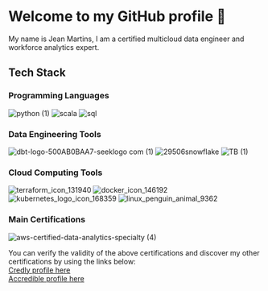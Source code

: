 # Welcome to my GitHub profile 👋

My name is Jean Martins, I am a certified multicloud data engineer and workforce analytics expert.

## Tech Stack

### Programming Languages

![python (1)](https://github.com/martins-jean/martins-jean/assets/118685801/0e31a2fc-4368-4ea4-852b-93a4bf146501)
![scala](https://github.com/martins-jean/martins-jean/assets/118685801/cfcb25b5-4c04-4171-b54b-988314779af4)
![sql](https://github.com/martins-jean/martins-jean/assets/118685801/75ad0222-1dab-4707-9bff-402c0455c79e)

### Data Engineering Tools

![dbt-logo-500AB0BAA7-seeklogo com (1)](https://github.com/martins-jean/martins-jean/assets/118685801/f926bff1-e380-4b1d-9af6-7bec2a469f37)
![29506snowflake](https://github.com/martins-jean/martins-jean/assets/118685801/d5ea4879-0eeb-4971-b0e2-6a47b475cbf9)
![TB (1)](https://github.com/martins-jean/martins-jean/assets/118685801/142b613d-76e4-4d02-8fed-53d9b747b736)


### Cloud Computing Tools
![terraform_icon_131940](https://github.com/martins-jean/martins-jean/assets/118685801/a199f21b-6624-47aa-b1e1-12674361baa5)
![docker_icon_146192](https://github.com/martins-jean/martins-jean/assets/118685801/efb2b881-f995-4c78-ad47-96875aa000de)
![kubernetes_logo_icon_168359](https://github.com/martins-jean/martins-jean/assets/118685801/f49f7ef7-1c8d-421b-ab10-0a4cf456c6c5)
![linux_penguin_animal_9362](https://github.com/martins-jean/martins-jean/assets/118685801/426dcca4-80ea-48e8-a196-2fe8fd057c0d)

### Main Certifications
![aws-certified-data-analytics-specialty (4)](https://github.com/martins-jean/martins-jean/assets/118685801/60ca29b0-1f88-47f0-9f74-add6407f95c0)

You can verify the validity of the above certifications and discover my other certifications by using the links below: <br>
<a href="https://www.credly.com/users/jean-martins.ai">Credly profile here</a> <br>
<a href="https://www.credential.net/profile/2023dataengineer/wallet#gs.4zazkd">Accredible profile here</a>











